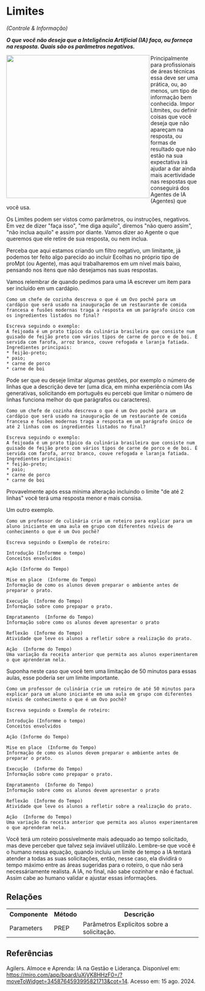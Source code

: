 # Limites
*(Controle & Informação)*

***O que você não deseja que a Inteligência Artificial (IA) faça, ou forneça na resposta. Quais são os parâmetros negativos.***

<img src="../imagens/cards/009.png" width="375" height="375" align="left">

Principalmente para profissionais de áreas técnicas essa deve ser uma prática, ou, ao menos, um tipo de informação bem conhecida. Impor Litmites, ou definir coisas que você deseja que não apareçam na resposta, ou formas de resultado que não estão na sua expectativa irá ajudar a dar ainda mais acertividade nas respostas que conseguirá dos Agentes de IA (Agentes) que você usa.

Os Limites podem ser vistos como parâmetros, ou instruções, negativos. Em vez de dizer "faça isso", "me diga aquilo", diremos "não quero assim", "não inclua aquilo" e assim por diante. Vamos dizer ao Agente o que queremos que ele retire de sua resposta, ou nem inclua.

Perceba que aqui estamos criando um filtro negativo, um limitante, já podemos ter feito algo parecido ao incluir Ecolhas no próprio tipo de proMpt (ou Agente), mas aqui trabalharemos em um nível mais baixo, pensando nos itens que não desejamos nas suas respostas.

Vamos relembrar de quando pedimos para uma IA escrever um item para ser incluído em um cardápio.

```
Como um chefe de cozinha descreva o que é um Ovo pochê para um cardápio que será usado na inauguração de um restaurante de comida francesa e fusões modernas traga a resposta em um parágrafo único com os ingredientes listados no final?

Escreva seguindo o exemplo:
A feijoada é um prato típico da culinária brasileira que consiste num guisado de feijão preto com vários tipos de carne de porco e de boi. É servida com farofa, arroz branco, couve refogada e laranja fatiada.
Ingredientes principais:
* feijão-preto;
* paio;
* carne de porco
* carne de boi

```

Pode ser que eu deseje limitar algumas gestões, por exemplo o número de linhas que a descrição deve ter (uma dica, em minha experiência com IAs generativas, solicitando em português eu percebi que limitar o número de linhas funciona melhor do que parágrafos ou caracteres). 

```
Como um chefe de cozinha descreva o que é um Ovo pochê para um cardápio que será usado na inauguração de um restaurante de comida francesa e fusões modernas traga a resposta em um parágrafo único de até 2 linhas com os ingredientes listados no final?

Escreva seguindo o exemplo:
A feijoada é um prato típico da culinária brasileira que consiste num guisado de feijão preto com vários tipos de carne de porco e de boi. É servida com farofa, arroz branco, couve refogada e laranja fatiada.
Ingredientes principais:
* feijão-preto;
* paio;
* carne de porco
* carne de boi

```

Provavelmente após essa mínima alteração incluindo o limite "de até 2 linhas" você terá uma resposta menor e mais consisa.

Um outro exemplo.

```
Como um professor de culinária crie um roteiro para explicar para um aluno iniciante em uma aula em grupo com diferentes níveis de conhecimento o que é um Ovo pochê?

Escreva seguindo o Exemplo de roteiro:

Introdução (Informme o tempo)
Conceitos envolvidos

Ação (Informe do Tempo)

Mise en place  (Informe do Tempo)
Informação de como os alunos devem preparar o ambiente antes de preparar o prato.

Execução  (Informe do Tempo)
Informação sobre como prepapar o prato.

Empratamento  (Informe do Tempo)
Informação sobre como os alunos devem apresentar o prato

Reflexão  (Informe do Tempo)
Atividade que leve os alunos a refletir sobre a realização do prato.

Ação  (Informe do Tempo)
Uma variação da receita anterior que permita aos alunos experimentarem o que aprenderam nela.

```

Suponha neste caso que você tem uma limitação de 50 minutos para essas aulas, esse poderia ser um limite importante.

```
Como um professor de culinária crie um roteiro de até 50 minutos para explicar para um aluno iniciante em uma aula em grupo com diferentes níveis de conhecimento o que é um Ovo pochê?

Escreva seguindo o Exemplo de roteiro:

Introdução (Informme o tempo)
Conceitos envolvidos

Ação (Informe do Tempo)

Mise en place  (Informe do Tempo)
Informação de como os alunos devem preparar o ambiente antes de preparar o prato.

Execução  (Informe do Tempo)
Informação sobre como prepapar o prato.

Empratamento  (Informe do Tempo)
Informação sobre como os alunos devem apresentar o prato

Reflexão  (Informe do Tempo)
Atividade que leve os alunos a refletir sobre a realização do prato.

Ação  (Informe do Tempo)
Uma variação da receita anterior que permita aos alunos experimentarem o que aprenderam nela.

```

Você terá um roteiro possívelmente mais adequado ao tempo solicitado, mas deve perceber que talvez seja inviável utilizálo. Lembre-se que você é o humano nessa equação, quando incluiu um limite de tempo a IA tentará atender a todas as suas solicitações, então, nesse caso, ela dividirá o tempo máximo entre as áreas sugeridas para o roteiro, o que não será necessáriamente realista. A IA, no final, não sabe cozinhar e não é factual. Assim cabe ao humano validar e ajustar essas informações.

## Relações
<table>
<tr>
  <th>Componente</th>	<th>Método</th>	<th>Descrição</th>
</tr>
<tr>
  <td>Parameters</td><td>PREP</td><td>	Parâmetros Explicitos sobre a solicitação.</td>
</tr>
</table>

## Referências
Agilers. Almoce e Aprenda: IA na Gestão e Liderança. Disponível em: https://miro.com/app/board/uXjVK8HHzF0=/?moveToWidget=3458764593995821713&cot=14. Acesso em: 15 ago. 2024.
